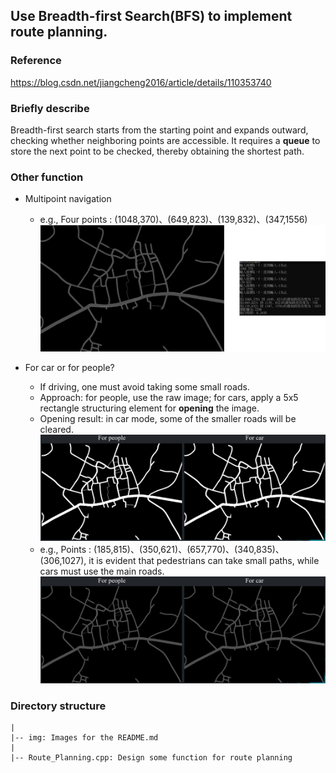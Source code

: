 ## Use Breadth-first Search(BFS) to implement route planning.

### Reference 
https://blog.csdn.net/jiangcheng2016/article/details/110353740

### Briefly describe
Breadth-first search starts from the starting point and expands outward, checking whether neighboring points are accessible. It requires a **queue** to store the next point to be checked, thereby obtaining the shortest path.

### Other function
- Multipoint navigation
  - e.g., Four points : (1048,370)、(649,823)、(139,832)、(347,1556)
  ![Multipoint navigation](https://github.com/kunlin1013/Route_Planning_BFS/blob/main/img/Multipoint_navigation.png)

- For car or for people?
  - If driving, one must avoid taking some small roads.
  - Approach: for people, use the raw image; for cars, apply a 5x5 rectangle structuring element for **opening** the image.
  - Opening result: in car mode, some of the smaller roads will be cleared.
  ![Opening result](https://github.com/kunlin1013/Route_Planning_BFS/blob/main/img/opening.png)
  - e.g., Points : (185,815)、(350,621)、(657,770)、(340,835)、(306,1027), it is evident that pedestrians can take small paths, while cars must use the main roads.
  ![For car or for people?](https://github.com/kunlin1013/Route_Planning_BFS/blob/main/img/For%20car%20or%20people.png)

### Directory structure
```
|
|-- img: Images for the README.md
|
|-- Route_Planning.cpp: Design some function for route planning
```







